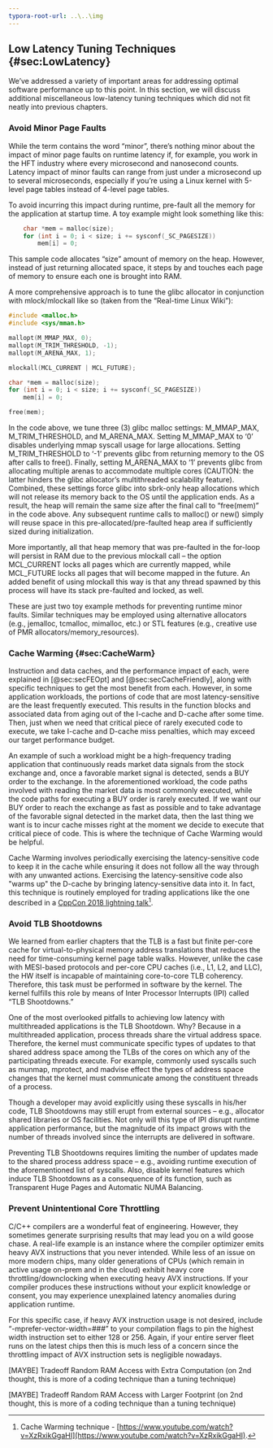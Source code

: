 ```yaml
---
typora-root-url: ..\..\img
---
```


## Low Latency Tuning Techniques {#sec:LowLatency}

We’ve addressed a variety of important areas for addressing optimal software performance up to this point. In this section, we will discuss additional miscellaneous low-latency tuning techniques which did not fit neatly into previous chapters.

### Avoid Minor Page Faults

While the term contains the word “minor”, there’s nothing minor about the impact of minor page faults on runtime latency if, for example, you work in the HFT industry where every microsecond and nanosecond counts. Latency impact of minor faults can range from just under a microsecond up to several microseconds, especially if you’re using a Linux kernel with 5-level page tables instead of 4-level page tables.

To avoid incurring this impact during runtime, pre-fault all the memory for the application at startup time. A toy example might look something like this:

```cpp
    char *mem = malloc(size);
    for (int i = 0; i < size; i += sysconf(_SC_PAGESIZE))
        mem[i] = 0;
```

This sample code allocates “size” amount of memory on the heap. However, instead of just returning allocated space, it steps by and touches each page of memory to ensure each one is brought into RAM.

A more comprehensive approach is to tune the glibc allocator in conjunction with mlock/mlockall like so (taken from the “Real-time Linux Wiki”):

```cpp
#include <malloc.h>
#include <sys/mman.h>

mallopt(M_MMAP_MAX, 0);
mallopt(M_TRIM_THRESHOLD, -1);
mallopt(M_ARENA_MAX, 1);

mlockall(MCL_CURRENT | MCL_FUTURE);

char *mem = malloc(size);
for (int i = 0; i < size; i += sysconf(_SC_PAGESIZE))
    mem[i] = 0;

free(mem);
```

In the code above, we tune three (3) glibc malloc settings: M_MMAP_MAX, M_TRIM_THRESHOLD, and M_ARENA_MAX. Setting M_MMAP_MAX to ‘0’ disables underlying mmap syscall usage for large allocations. Setting M_TRIM_THRESHOLD to ‘-1’ prevents glibc from returning memory to the OS after calls to free(). Finally, setting M_ARENA_MAX to ‘1’ prevents glibc from allocating multiple arenas to accommodate multiple cores (CAUTION: the latter hinders the glibc allocator’s multithreaded scalability feature). Combined, these settings force glibc into sbrk-only heap allocations which will not release its memory back to the OS until the application ends. As a result, the heap will remain the same size after the final call to “free(mem)” in the code above. Any subsequent runtime calls to malloc() or new() simply will reuse space in this pre-allocated/pre-faulted heap area if sufficiently sized during initialization.

More importantly, all that heap memory that was pre-faulted in the for-loop will persist in RAM due to the previous mlockall call – the option MCL_CURRENT locks all pages which are currently mapped, while MCL_FUTURE locks all pages that will become mapped in the future. An added benefit of using mlockall this way is that any thread spawned by this process will have its stack pre-faulted and locked, as well.

These are just two toy example methods for preventing runtime minor faults. Similar techniques may be employed using alternative allocators (e.g., jemalloc, tcmalloc, mimalloc, etc.) or STL features (e.g., creative use of PMR allocators/memory_resources).

### Cache Warming {#sec:CacheWarm}

Instruction and data caches, and the performance impact of each, were explained in [@sec:secFEOpt] and [@sec:secCacheFriendly], along with specific techniques to get the most benefit from each. However, in some application workloads, the portions of code that are most latency-sensitive are the least frequently executed. This results in the function blocks and associated data from aging out of the I-cache and D-cache after some time. Then, just when we need that critical piece of rarely executed code to execute, we take I-cache and D-cache miss penalties, which may exceed our target performance budget.

An example of such a workload might be a high-frequency trading application that continuously reads market data signals from the stock exchange and, once a favorable market signal is detected, sends a BUY order to the exchange. In the aforementioned workload, the code paths involved with reading the market data is most commonly executed, while the code paths for executing a BUY order is rarely executed. If we want our BUY order to reach the exchange as fast as possible and to take advantage of the favorable signal detected in the market data, then the last thing we want is to incur cache misses right at the moment we decide to execute that critical piece of code. This is where the technique of Cache Warming would be helpful.

Cache Warming involves periodically exercising the latency-sensitive code to keep it in the cache while ensuring it does not follow all the way through with any unwanted actions. Exercising the latency-sensitive code also "warms up" the D-cache by bringing latency-sensitive data into it. In fact, this technique is routinely employed for trading applications like the one described in a [CppCon 2018 lightning talk](https://www.youtube.com/watch?v=XzRxikGgaHI)[^4].

### Avoid TLB Shootdowns

We learned from earlier chapters that the TLB is a fast but finite per-core cache for virtual-to-physical memory address translations that reduces the need for time-consuming kernel page table walks. However, unlike the case with MESI-based protocols and per-core CPU caches (i.e., L1, L2, and LLC), the HW itself is incapable of maintaining core-to-core TLB coherency. Therefore, this task must be performed in software by the kernel. The kernel fulfills this role by means of Inter Processor Interrupts (IPI) called “TLB Shootdowns.” 

One of the most overlooked pitfalls to achieving low latency with multithreaded applications is the TLB Shootdown. Why? Because in a multithreaded application, process threads share the virtual address space. Therefore, the kernel must communicate specific types of updates to that shared address space among the TLBs of the cores on which any of the participating threads execute. For example, commonly used syscalls such as munmap, mprotect, and madvise effect the types of address space changes that the kernel must communicate among the constituent threads of a process. 

Though a developer may avoid explicitly using these syscalls in his/her code, TLB Shootdowns may still erupt from external sources – e.g., allocator shared libraries or OS facilities. Not only will this type of IPI disrupt runtime application performance, but the magnitude of its impact grows with the number of threads involved since the interrupts are delivered in software.

Preventing TLB Shootdowns requires limiting the number of updates made to the shared process address space – e.g., avoiding runtime execution of the aforementioned list of syscalls. Also, disable kernel features which induce TLB Shootdowns as a consequence of its function, such as Transparent Huge Pages and Automatic NUMA Balancing.

### Prevent Unintentional Core Throttling

C/C++ compilers are a wonderful feat of engineering. However, they sometimes generate surprising results that may lead you on a wild goose chase. A real-life example is an instance where the compiler optimizer emits heavy AVX instructions that you never intended. While less of an issue on more modern chips, many older generations of CPUs (which remain in active usage on-prem and in the cloud) exhibit heavy core throttling/downclocking when executing heavy AVX instructions. If your compiler produces these instructions without your explicit knowledge or consent, you may experience unexplained latency anomalies during application runtime.

For this specific case, if heavy AVX instruction usage is not desired, include “-mprefer-vector-width=###” to your compilation flags to pin the highest width instruction set to either 128 or 256. Again, if your entire server fleet runs on the latest chips then this is much less of a concern since the throttling impact of AVX instruction sets is negligible nowadays.

[MAYBE] Tradeoff Random RAM Access with Extra Computation (on 2nd thought, this is more of a coding technique than a tuning technique)

[MAYBE] Tradeoff Random RAM Access with Larger Footprint (on 2nd thought, this is more of a coding technique than a tuning technique)

[^4]: Cache Warming technique - [https://www.youtube.com/watch?v=XzRxikGgaHI](https://www.youtube.com/watch?v=XzRxikGgaHI).
